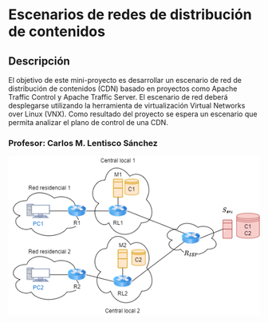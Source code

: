 # Escenarios de redes de distribución de contenidos
## Descripción
El objetivo de este mini-proyecto es desarrollar un escenario de red de distribución de contenidos (CDN) basado en proyectos como Apache Traffic Control y Apache Traffic Server. El escenario de red deberá desplegarse utilizando la herramienta de virtualización Virtual Networks over Linux (VNX). Como resultado del proyecto se espera un escenario que permita analizar el plano de control de una CDN.

### Profesor: Carlos M. Lentisco Sánchez
![Diagrama del Escenario](escenario_Red.drawio.png)
